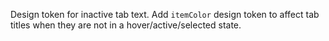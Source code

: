 Design token for inactive tab text. Add `itemColor` design token to affect tab titles when they are not in a hover/active/selected state.
